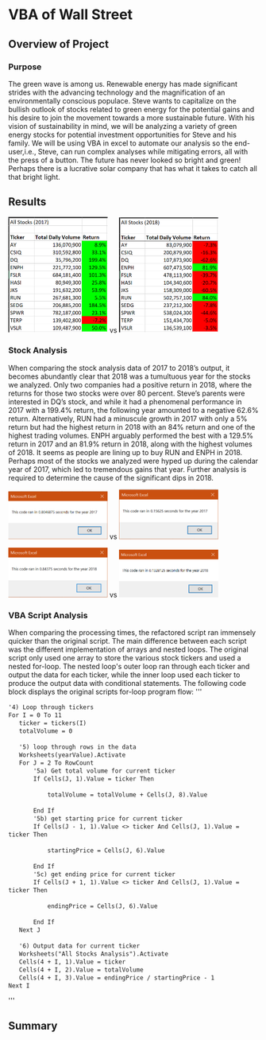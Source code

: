 # VBA of Wall Street

## Overview of Project

### Purpose

The green wave is among us. Renewable energy has made significant strides with the advancing technology and the magnification of an environmentally conscious populace. Steve wants to capitalize on the bullish outlook of stocks related to green energy for the potential gains and his desire to join the movement towards a more sustainable future. With his vision of sustainability in mind, we will be analyzing a variety of green energy stocks for potential investment opportunities for Steve and his family. We will be using VBA in excel to automate our analysis so the end-user,i.e., Steve, can run complex analyses while mitigating errors, all with the press of a button. The future has never looked so bright and green! Perhaps there is a lucrative solar company that has what it takes to catch all that bright light. 

## Results

<img src = "resources/2017.png" width = 200> vs <img src = "resources/2018.png" width = 200>

### Stock Analysis

When comparing the stock analysis data of 2017 to 2018’s output, it becomes abundantly clear that 2018 was a tumultuous year for the stocks we analyzed. Only two companies had a positive return in 2018, where the returns for those two stocks were over 80 percent. Steve’s parents were interested in DQ’s stock, and while it had a phenomenal performance in 2017 with a 199.4% return, the following year amounted to a negative 62.6% return.  Alternatively, RUN had a minuscule growth in 2017 with only a 5% return but had the highest return in 2018 with an 84% return and one of the highest trading volumes. ENPH arguably performed the best with a 129.5% return in 2017 and an 81.9% return in 2018, along with the highest volumes of 2018. It seems as people are lining up to buy RUN and ENPH in 2018. Perhaps most of the stocks we analyzed were hyped up during the calendar year of 2017, which led to tremendous gains that year. Further analysis is required to determine the cause of the significant dips in 2018.

<img src = "resources/Original_2017.png" width = 200> vs <img src = "resources/VBA_Challenge_2017.png" width = 200>

<img src = "resources/Original_2018.png" width = 200> vs <img src = "resources/VBA_Challenge_2018.png" width = 200>

### VBA Script Analysis

When comparing the processing times, the refactored script ran immensely quicker than the original script. The main difference between each script was the different implementation of arrays and nested loops. The original script only used one array to store the various stock tickers and used a nested for-loop. The nested loop's outer loop ran through each ticker and output the data for each ticker, while the inner loop used each ticker to produce the output data with conditional statements. The following code block displays the original scripts for-loop program flow:
'''
  
    '4) Loop through tickers
    For I = 0 To 11
       ticker = tickers(I)
       totalVolume = 0
       
       '5) loop through rows in the data
       Worksheets(yearValue).Activate
       For J = 2 To RowCount
           '5a) Get total volume for current ticker
           If Cells(J, 1).Value = ticker Then

               totalVolume = totalVolume + Cells(J, 8).Value

           End If
           '5b) get starting price for current ticker
           If Cells(J - 1, 1).Value <> ticker And Cells(J, 1).Value = ticker Then

               startingPrice = Cells(J, 6).Value

           End If
           '5c) get ending price for current ticker
           If Cells(J + 1, 1).Value <> ticker And Cells(J, 1).Value = ticker Then

               endingPrice = Cells(J, 6).Value

           End If
       Next J
       
       '6) Output data for current ticker
       Worksheets("All Stocks Analysis").Activate
       Cells(4 + I, 1).Value = ticker
       Cells(4 + I, 2).Value = totalVolume
       Cells(4 + I, 3).Value = endingPrice / startingPrice - 1
    Next I
'''
## Summary
